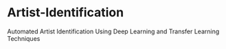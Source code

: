 # Artist-Identification
Automated Artist Identification Using Deep Learning and Transfer Learning Techniques
